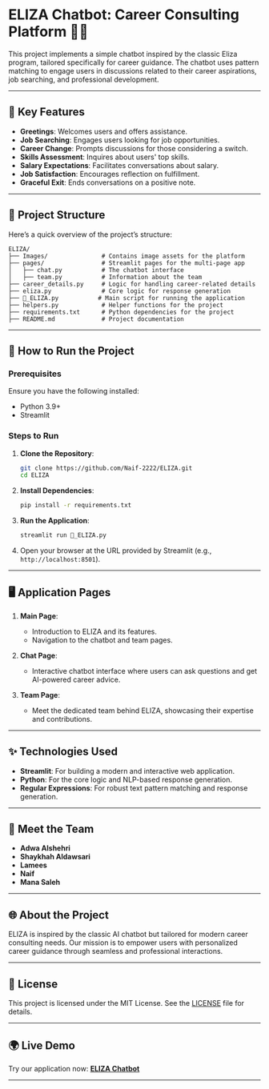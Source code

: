 # ELIZA Chatbot: Career Consulting Platform 🚗💨

This project implements a simple chatbot inspired by the classic Eliza program, tailored specifically for career guidance. The chatbot uses pattern matching to engage users in discussions related to their career aspirations, job searching, and professional development.

---

## 🌟 Key Features

- **Greetings**: Welcomes users and offers assistance.
- **Job Searching**: Engages users looking for job opportunities.
- **Career Change**: Prompts discussions for those considering a switch.
- **Skills Assessment**: Inquires about users' top skills.
- **Salary Expectations**: Facilitates conversations about salary.
- **Job Satisfaction**: Encourages reflection on fulfillment.
- **Graceful Exit**: Ends conversations on a positive note.
---

## 📂 Project Structure

Here’s a quick overview of the project’s structure:

```
ELIZA/
├── Images/               # Contains image assets for the platform
├── pages/                # Streamlit pages for the multi-page app
│   ├── chat.py           # The chatbot interface
│   ├── team.py           # Information about the team
├── career_details.py     # Logic for handling career-related details
├── eliza.py              # Core logic for response generation
├── 🤖_ELIZA.py           # Main script for running the application
├── helpers.py            # Helper functions for the project
├── requirements.txt      # Python dependencies for the project
├── README.md             # Project documentation
```

---

## 🚀 How to Run the Project

### Prerequisites

Ensure you have the following installed:
- Python 3.9+
- Streamlit

### Steps to Run

1. **Clone the Repository**:
   ```bash
   git clone https://github.com/Naif-2222/ELIZA.git
   cd ELIZA
   ```

2. **Install Dependencies**:
   ```bash
   pip install -r requirements.txt
   ```

3. **Run the Application**:
   ```bash
   streamlit run 🤖_ELIZA.py
   ```

4. Open your browser at the URL provided by Streamlit (e.g., `http://localhost:8501`).

---

## 🖥️ Application Pages

1. **Main Page**:
   - Introduction to ELIZA and its features.
   - Navigation to the chatbot and team pages.

2. **Chat Page**:
   - Interactive chatbot interface where users can ask questions and get AI-powered career advice.

3. **Team Page**:
   - Meet the dedicated team behind ELIZA, showcasing their expertise and contributions.

---

## ✨ Technologies Used

- **Streamlit**: For building a modern and interactive web application.
- **Python**: For the core logic and NLP-based response generation.
- **Regular Expressions**: For robust text pattern matching and response generation.

---

## 👥 Meet the Team

- **Adwa Alshehri**
- **Shaykhah Aldawsari**
- **Lamees**
- **Naif**
- **Mana Saleh**

---

## 🌐 About the Project

ELIZA is inspired by the classic AI chatbot but tailored for modern career consulting needs. Our mission is to empower users with personalized career guidance through seamless and professional interactions.

---

## 📜 License

This project is licensed under the MIT License. See the [LICENSE](LICENSE) file for details.

---

## 🌍 Live Demo

Try our application now: **[ELIZA Chatbot](https://eliza-twuiq.streamlit.app/)**

---
